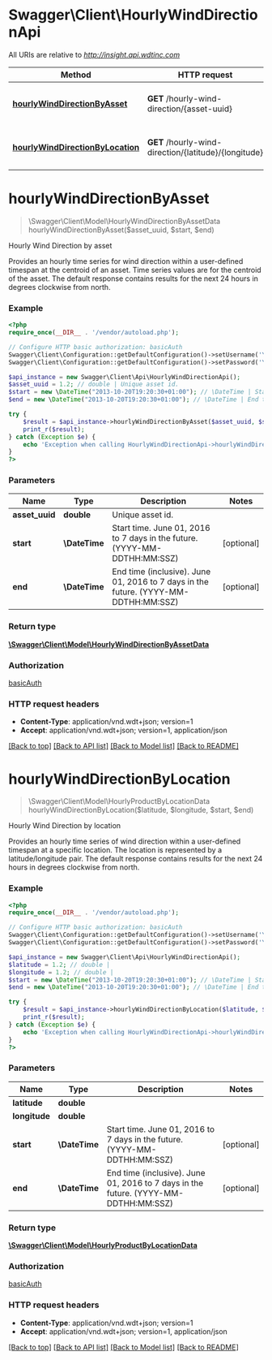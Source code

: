# Swagger\Client\HourlyWindDirectionApi

All URIs are relative to *http://insight.api.wdtinc.com*

Method | HTTP request | Description
------------- | ------------- | -------------
[**hourlyWindDirectionByAsset**](HourlyWindDirectionApi.md#hourlyWindDirectionByAsset) | **GET** /hourly-wind-direction/{asset-uuid} | Hourly Wind Direction by asset
[**hourlyWindDirectionByLocation**](HourlyWindDirectionApi.md#hourlyWindDirectionByLocation) | **GET** /hourly-wind-direction/{latitude}/{longitude} | Hourly Wind Direction by location


# **hourlyWindDirectionByAsset**
> \Swagger\Client\Model\HourlyWindDirectionByAssetData hourlyWindDirectionByAsset($asset_uuid, $start, $end)

Hourly Wind Direction by asset

Provides an hourly time series for wind direction within a user-defined timespan at the centroid of an asset. Time series values are for the centroid of the asset. The default response contains results for the next 24 hours in degrees clockwise from north.

### Example
```php
<?php
require_once(__DIR__ . '/vendor/autoload.php');

// Configure HTTP basic authorization: basicAuth
Swagger\Client\Configuration::getDefaultConfiguration()->setUsername('YOUR_USERNAME');
Swagger\Client\Configuration::getDefaultConfiguration()->setPassword('YOUR_PASSWORD');

$api_instance = new Swagger\Client\Api\HourlyWindDirectionApi();
$asset_uuid = 1.2; // double | Unique asset id.
$start = new \DateTime("2013-10-20T19:20:30+01:00"); // \DateTime | Start time. June 01, 2016 to 7 days in the future. (YYYY-MM-DDTHH:MM:SSZ)
$end = new \DateTime("2013-10-20T19:20:30+01:00"); // \DateTime | End time (inclusive). June 01, 2016 to 7 days in the future. (YYYY-MM-DDTHH:MM:SSZ)

try {
    $result = $api_instance->hourlyWindDirectionByAsset($asset_uuid, $start, $end);
    print_r($result);
} catch (Exception $e) {
    echo 'Exception when calling HourlyWindDirectionApi->hourlyWindDirectionByAsset: ', $e->getMessage(), PHP_EOL;
}
?>
```

### Parameters

Name | Type | Description  | Notes
------------- | ------------- | ------------- | -------------
 **asset_uuid** | **double**| Unique asset id. |
 **start** | **\DateTime**| Start time. June 01, 2016 to 7 days in the future. (YYYY-MM-DDTHH:MM:SSZ) | [optional]
 **end** | **\DateTime**| End time (inclusive). June 01, 2016 to 7 days in the future. (YYYY-MM-DDTHH:MM:SSZ) | [optional]

### Return type

[**\Swagger\Client\Model\HourlyWindDirectionByAssetData**](../Model/HourlyWindDirectionByAssetData.md)

### Authorization

[basicAuth](../../README.md#basicAuth)

### HTTP request headers

 - **Content-Type**: application/vnd.wdt+json; version=1
 - **Accept**: application/vnd.wdt+json; version=1, application/json

[[Back to top]](#) [[Back to API list]](../../README.md#documentation-for-api-endpoints) [[Back to Model list]](../../README.md#documentation-for-models) [[Back to README]](../../README.md)

# **hourlyWindDirectionByLocation**
> \Swagger\Client\Model\HourlyProductByLocationData hourlyWindDirectionByLocation($latitude, $longitude, $start, $end)

Hourly Wind Direction by location

Provides an hourly time series of wind direction within a user-defined  timespan at a specific location. The location is represented by a latitude/longitude pair. The default response contains results for the next 24 hours in degrees clockwise from north.

### Example
```php
<?php
require_once(__DIR__ . '/vendor/autoload.php');

// Configure HTTP basic authorization: basicAuth
Swagger\Client\Configuration::getDefaultConfiguration()->setUsername('YOUR_USERNAME');
Swagger\Client\Configuration::getDefaultConfiguration()->setPassword('YOUR_PASSWORD');

$api_instance = new Swagger\Client\Api\HourlyWindDirectionApi();
$latitude = 1.2; // double | 
$longitude = 1.2; // double | 
$start = new \DateTime("2013-10-20T19:20:30+01:00"); // \DateTime | Start time. June 01, 2016 to 7 days in the future. (YYYY-MM-DDTHH:MM:SSZ)
$end = new \DateTime("2013-10-20T19:20:30+01:00"); // \DateTime | End time (inclusive). June 01, 2016 to 7 days in the future. (YYYY-MM-DDTHH:MM:SSZ)

try {
    $result = $api_instance->hourlyWindDirectionByLocation($latitude, $longitude, $start, $end);
    print_r($result);
} catch (Exception $e) {
    echo 'Exception when calling HourlyWindDirectionApi->hourlyWindDirectionByLocation: ', $e->getMessage(), PHP_EOL;
}
?>
```

### Parameters

Name | Type | Description  | Notes
------------- | ------------- | ------------- | -------------
 **latitude** | **double**|  |
 **longitude** | **double**|  |
 **start** | **\DateTime**| Start time. June 01, 2016 to 7 days in the future. (YYYY-MM-DDTHH:MM:SSZ) | [optional]
 **end** | **\DateTime**| End time (inclusive). June 01, 2016 to 7 days in the future. (YYYY-MM-DDTHH:MM:SSZ) | [optional]

### Return type

[**\Swagger\Client\Model\HourlyProductByLocationData**](../Model/HourlyProductByLocationData.md)

### Authorization

[basicAuth](../../README.md#basicAuth)

### HTTP request headers

 - **Content-Type**: application/vnd.wdt+json; version=1
 - **Accept**: application/vnd.wdt+json; version=1, application/json

[[Back to top]](#) [[Back to API list]](../../README.md#documentation-for-api-endpoints) [[Back to Model list]](../../README.md#documentation-for-models) [[Back to README]](../../README.md)

